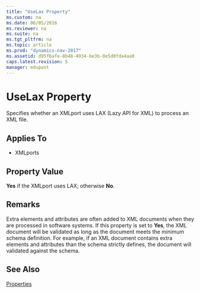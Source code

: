 ```yaml
---
title: "UseLax Property"
ms.custom: na
ms.date: 06/05/2016
ms.reviewer: na
ms.suite: na
ms.tgt_pltfrm: na
ms.topic: article
ms.prod: "dynamics-nav-2017"
ms.assetid: d95f6afe-8b48-4934-be3b-0e5d0fda4aa0
caps.latest.revision: 5
manager: edupont
---
```

# UseLax Property
Specifies whether an XMLport uses LAX \(Lazy API for XML\) to process an XML file.  
  
## Applies To  
  
-   XMLports  
  
## Property Value  
 **Yes** if the XMLport uses LAX; otherwise **No**.  
  
## Remarks  
 Extra elements and attributes are often added to XML documents when they are processed in software systems. If this property is set to **Yes**, the XML document will be validated as long as the document meets the minimum schema definition. For example, if an XML document contains extra elements and attributes than the schema strictly defines, the document will validated against the schema.  
  
## See Also  
 [Properties](Properties.md)